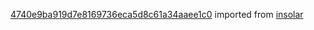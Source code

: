 [4740e9ba919d7e8169736eca5d8c61a34aaee1c0](https://github.com/insolar/insolar/commit/4740e9ba919d7e8169736eca5d8c61a34aaee1c0) imported from [insolar](https://github.com/insolar/insolar)
